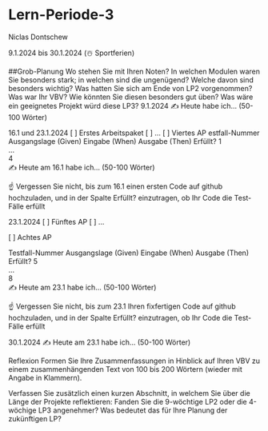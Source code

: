 # Lern-Periode-3
Niclas Dontschew

9.1.2024 bis 30.1.2024 (☃️ Sportferien)

##Grob-Planung
Wo stehen Sie mit Ihren Noten? In welchen Modulen waren Sie besonders stark; in welchen sind die ungenügend? Welche davon sind besonders wichtig?
Was hatten Sie sich am Ende von LP2 vorgenommen? Was war Ihr VBV? Wie könnten Sie diesen besonders gut üben?
Was wäre ein geeignetes Projekt würd diese LP3?
9.1.2024
✍️ Heute habe ich... (50-100 Wörter)

16.1 und 23.1.2024
[ ] Erstes Arbeitspaket
[ ] ...
[ ] Viertes AP
estfall-Nummer	Ausgangslage (Given)	Eingabe (When)	Ausgabe (Then)	Erfüllt?
1				
...				
4				
✍️ Heute am 16.1 habe ich... (50-100 Wörter)

☝️ Vergessen Sie nicht, bis zum 16.1 einen ersten Code auf github hochzuladen, und in der Spalte Erfüllt? einzutragen, ob Ihr Code die Test-Fälle erfüllt

23.1.2024
[ ] Fünftes AP
[ ] ...

[ ] Achtes AP

Testfall-Nummer	Ausgangslage (Given)	Eingabe (When)	Ausgabe (Then)	Erfüllt?
5				
...				
8				
✍️ Heute am 23.1 habe ich... (50-100 Wörter)

☝️ Vergessen Sie nicht, bis zum 23.1 Ihren fixfertigen Code auf github hochzuladen, und in der Spalte Erfüllt? einzutragen, ob Ihr Code die Test-Fälle erfüllt

30.1.2024
✍️ Heute am 23.1 habe ich... (50-100 Wörter)

Reflexion
Formen Sie Ihre Zusammenfassungen in Hinblick auf Ihren VBV zu einem zusammenhängenden Text von 100 bis 200 Wörtern (wieder mit Angabe in Klammern).

Verfassen Sie zusätzlich einen kurzen Abschnitt, in welchem Sie über die Länge der Projekte reflektieren: Fanden Sie die 9-wöchtige LP2 oder die 4-wöchige LP3 angenehmer? Was bedeutet das für Ihre Planung der zukünftigen LP?
